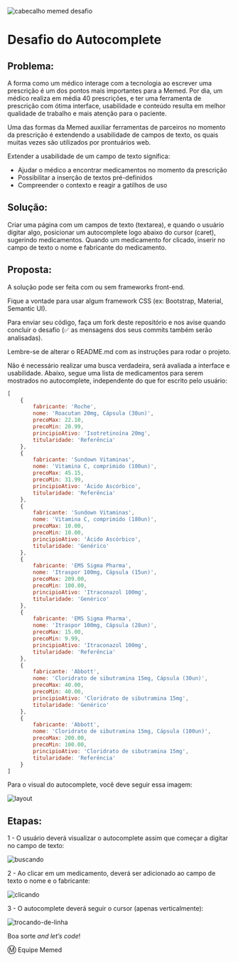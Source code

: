 ![cabecalho memed desafio](https://user-images.githubusercontent.com/2197005/28128758-3b0a0626-6707-11e7-9583-dac319c8b45b.png)

# Desafio do Autocomplete

## Problema:

A forma como um médico interage com a tecnologia ao escrever uma prescrição é um dos pontos mais importantes para a Memed. Por dia, um médico realiza em média 40 prescrições, e ter uma ferramenta de prescrição com ótima interface, usabilidade e conteúdo resulta em melhor qualidade de trabalho e mais atenção para o paciente.

Uma das formas da Memed auxiliar ferramentas de parceiros no momento da prescrição é extendendo a usabilidade de campos de texto, os quais muitas vezes são utilizados por prontuários web.

Extender a usabilidade de um campo de texto significa:
- Ajudar o médico a encontrar medicamentos no momento da prescrição
- Possibilitar a inserção de textos pré-definidos
- Compreender o contexto e reagir a gatilhos de uso

## Solução:

Criar uma página com um campos de texto (textarea), e quando o usuário digitar algo, posicionar um autocomplete logo abaixo do cursor (caret), sugerindo medicamentos. Quando um medicamento for clicado, inserir no campo de texto o nome e fabricante do medicamento.

## Proposta:

A solução pode ser feita com ou sem frameworks front-end.

Fique a vontade para usar algum framework CSS (ex: Bootstrap, Material, Semantic UI).

Para enviar seu código, faça um fork deste repositório e nos avise quando concluir o desafio (:white_check_mark: as mensagens dos seus commits também serão analisadas). 

Lembre-se de alterar o README.md com as instruções para rodar o projeto.

Não é necessário realizar uma busca verdadeira, será avaliada a interface e usabilidade. Abaixo, segue uma lista de medicamentos para serem mostrados no autocomplete, independente do que for escrito pelo usuário:

```javascript
[
	{
		fabricante: 'Roche',
		nome: 'Roacutan 20mg, Cápsula (30un)',
		precoMax: 22.10,
		precoMin: 20.99,
		principioAtivo: 'Isotretinoína 20mg',
		titularidade: 'Referência'
	},
	{
		fabricante: 'Sundown Vitaminas',
		nome: 'Vitamina C, comprimido (100un)',
		precoMax: 45.15,
		precoMin: 31.99,
		principioAtivo: 'Ácido Ascórbico',
		titularidade: 'Referência'
	},
	{
		fabricante: 'Sundown Vitaminas',
		nome: 'Vitamina C, comprimido (180un)',
		precoMax: 10.00,
		precoMin: 10.00,
		principioAtivo: 'Ácido Ascórbico',
		titularidade: 'Genérico'
	},
	{
		fabricante: 'EMS Sigma Pharma',
		nome: 'Itraspor 100mg, Cápsula (15un)',
		precoMax: 209.00,
		precoMin: 100.00,
		principioAtivo: 'Itraconazol 100mg',
		titularidade: 'Genérico'
	},
	{
		fabricante: 'EMS Sigma Pharma',
		nome: 'Itraspor 100mg, Cápsula (28un)',
		precoMax: 15.00,
		precoMin: 9.99,
		principioAtivo: 'Itraconazol 100mg',
		titularidade: 'Referência'
	},
	{
		fabricante: 'Abbott',
		nome: 'Cloridrato de sibutramina 15mg, Cápsula (30un)',
		precoMax: 40.00,
		precoMin: 40.00,
		principioAtivo: 'Cloridrato de sibutramina 15mg',
		titularidade: 'Genérico'
	},
	{
		fabricante: 'Abbott',
		nome: 'Cloridrato de sibutramina 15mg, Cápsula (100un)',
		precoMax: 200.00,
		precoMin: 100.00,
		principioAtivo: 'Cloridrato de sibutramina 15mg',
		titularidade: 'Referência'
	}
]
```

Para o visual do autocomplete, você deve seguir essa imagem:

![layout](https://user-images.githubusercontent.com/2197005/28479617-94429342-6e33-11e7-9707-00f99a5fb8f8.png)

## Etapas:

1 - O usuário deverá visualizar o autocomplete assim que começar a digitar no campo de texto:

![buscando](https://user-images.githubusercontent.com/2197005/28478284-2cda9b96-6e2e-11e7-8ac6-2e9095835227.gif)

2 - Ao clicar em um medicamento, deverá ser adicionado ao campo de texto o nome e o fabricante:

![clicando](https://user-images.githubusercontent.com/2197005/28478285-2de69f08-6e2e-11e7-93be-9d72a2a7b011.gif)

3 - O autocomplete deverá seguir o cursor (apenas verticalmente):

![trocando-de-linha](https://user-images.githubusercontent.com/2197005/28478286-2f36f88a-6e2e-11e7-8303-1619644f5e1f.gif)

Boa sorte _and let’s code_!

:m: Equipe Memed
